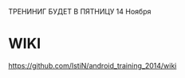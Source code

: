 ТРЕНИНИГ БУДЕТ В ПЯТНИЦУ 14 Ноября

WIKI
=====================


https://github.com/IstiN/android_training_2014/wiki
